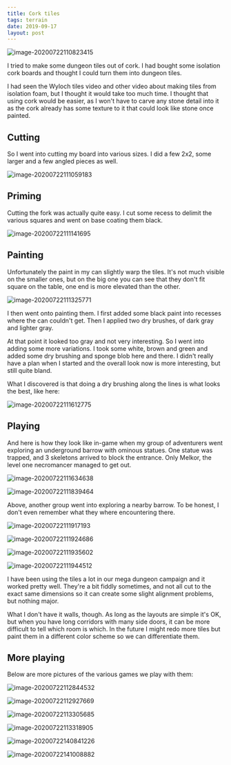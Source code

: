 ```yaml
---
title: Cork tiles
tags: terrain
date: 2019-09-17
layout: post
---
```


![image-20200722110823415](image-20200722110823415.png)

I tried to make some dungeon tiles out of cork. I had bought some isolation cork boards and thought I could turn them into dungeon tiles.

I had seen the Wyloch tiles video and other video about making tiles from isolation foam, but I thought it would take too much time. I thought that using cork would be easier, as I won't have to carve any stone detail into it as the cork already has some texture to it that could look like stone once painted.

## Cutting

So I went into cutting my board into various sizes. I did a few 2x2, some larger and a few angled pieces as well.

![image-20200722111059183](image-20200722111059183.png)

## Priming

Cutting the fork was actually quite easy. I cut some recess to delimit the various squares and went on base coating them black.

![image-20200722111141695](image-20200722111141695.png)

## Painting

Unfortunately the paint in my can slightly warp the tiles. It's not much visible on the smaller ones, but on the big one you can see that they don't fit square on the table, one end is more elevated than the other.

![image-20200722111325771](image-20200722111325771.png)

I then went onto painting them. I first added some black paint into recesses where the can couldn't get. Then I applied two dry brushes, of dark gray and lighter gray.

At that point it looked too gray and not very interesting. So I went into adding some more variations. I took some white, brown and green and added some dry brushing and sponge blob here and there. I didn't really have a plan when I started and the overall look now is more interesting, but still quite bland.

What I discovered is that doing a dry brushing along the lines is what looks the best, like here:

![image-20200722111612775](image-20200722111612775.png)

## Playing

And here is how they look like in-game when my group of adventurers went exploring an underground barrow with ominous statues. One statue was trapped, and 3 skeletons arrived to block the entrance. Only Melkor, the level one necromancer managed to get out.

![image-20200722111634638](image-20200722111634638.png)

![image-20200722111839464](image-20200722111839464.png)

Above, another group went into exploring a nearby barrow. To be honest, I don't even remember what they where encountering there.

![image-20200722111917193](image-20200722111917193.png)

![image-20200722111924686](image-20200722111924686.png)

![image-20200722111935602](image-20200722111935602.png)

![image-20200722111944512](image-20200722111944512.png)

I have been using the tiles a lot in our mega dungeon campaign and it worked pretty well. They're a bit fiddly sometimes, and not all cut to the exact same dimensions so it can create some slight alignment problems, but nothing major.

What I don't have it walls, though. As long as the layouts are simple it's OK, but when you have long corridors with many side doors, it can be more difficult to tell which room is which. In the future I might redo more tiles but paint them in a different color scheme so we can differentiate them.

## More playing

Below are more pictures of the various games we play with them:

![image-20200722112844532](image-20200722112844532.png)

![image-20200722112927669](image-20200722112927669.png)

![image-20200722113305685](image-20200722113305685.png)

![image-20200722113318905](image-20200722113318905.png)

![image-20200722140841226](image-20200722140841226.png)

![image-20200722141008882](image-20200722141008882.png)
